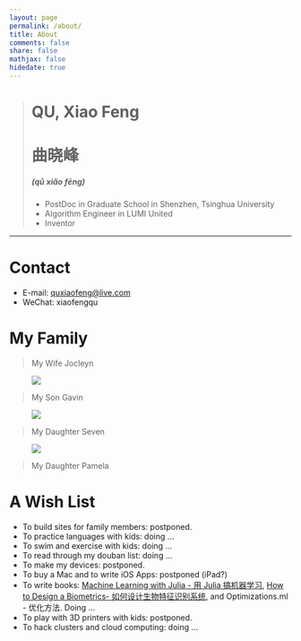 ```yaml
---
layout: page
permalink: /about/
title: About
comments: false
share: false
mathjax: false
hidedate: true
---
```


> # QU, Xiao Feng
> # 曲晓峰
> ##### (qǔ xiǎo fēng)
>
> - PostDoc in Graduate School in Shenzhen, Tsinghua University
> - Algorithm Engineer in LUMI United
> - Inventor

---

# Contact

+ E-mail: quxiaofeng@live.com
+ WeChat: xiaofengqu

# My Family

> My Wife Jocleyn

<figure><img src="{{ site.url }}/images/jocelynzhu-240x240.jpg" /></figure>

> My Son Gavin

<figure><img src="{{ site.url }}/images/gavinqu-436x240.jpg" /></figure>

> My Daughter Seven

<figure><img src="{{ site.url }}/images/sevenqu-240x240.jpg" /></figure>

> My Daughter Pamela

# A Wish List

+ To build sites for family members: postponed.
+ To practice languages with kids: doing ...
+ To swim and exercise with kids: doing ...
+ To read through my douban list: doing ...
+ To make my devices: postponed.
+ To buy a Mac and to write iOS Apps: postponed (iPad?)
+ To write books: [Machine Learning with Julia - 用 Julia 搞机器学习](http://www.zhuyingtai.ml), [How to Design a Biometrics- 如何设计生物特征识别系统](http://www.quxiaofeng.me/how-to-design-a-biometric-system), and Optimizations.ml - 优化方法. Doing ...
+ To play with 3D printers with kids: postponed.
+ To hack clusters and cloud computing: doing ...
